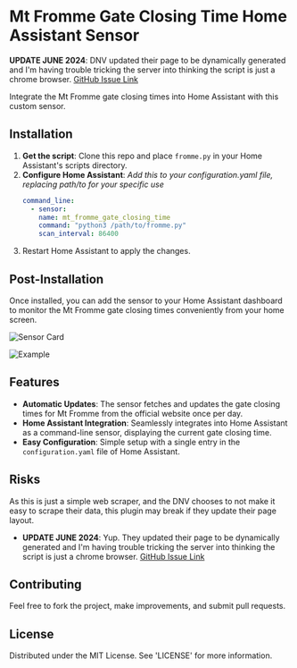 # Mt Fromme Gate Closing Time Home Assistant Sensor

**UPDATE JUNE 2024**: DNV updated their page to be dynamically generated and I'm having trouble tricking the server into thinking the script is just a chrome browser. [GitHub Issue Link](https://github.com/vancityactivist/mtfromme_gate-HA/issues/2)

Integrate the Mt Fromme gate closing times into Home Assistant with this custom sensor.

## Installation

1. **Get the script**: Clone this repo and place `fromme.py` in your Home Assistant's scripts directory.
2. **Configure Home Assistant**:
   *Add this to your configuration.yaml file, replacing path/to for your specific use*
   ```yaml
   command_line:
     - sensor:
       name: mt_fromme_gate_closing_time
       command: "python3 /path/to/fromme.py"
       scan_interval: 86400
4. Restart Home Assistant to apply the changes.

## Post-Installation

Once installed, you can add the sensor to your Home Assistant dashboard to monitor the Mt Fromme gate closing times conveniently from your home screen.

![Sensor Card](https://images2.imgbox.com/29/a7/Fi85HIVc_o.png)

![Example](https://images2.imgbox.com/ad/09/DVDFeLtb_o.png)

## Features

- **Automatic Updates**: The sensor fetches and updates the gate closing times for Mt Fromme from the official website once per day.
- **Home Assistant Integration**: Seamlessly integrates into Home Assistant as a command-line sensor, displaying the current gate closing time.
- **Easy Configuration**: Simple setup with a single entry in the `configuration.yaml` file of Home Assistant.

## Risks
As this is just a simple web scraper, and the DNV chooses to not make it easy to scrape their data, this plugin may break if they update their page layout.
 - **UPDATE JUNE 2024**: Yup. They updated their page to be dynamically generated and I'm having trouble tricking the server into thinking the script is just a chrome browser. [GitHub Issue Link](https://github.com/vancityactivist/mtfromme_gate-HA/issues/2)

## Contributing
Feel free to fork the project, make improvements, and submit pull requests.

## License
Distributed under the MIT License. See 'LICENSE' for more information.
